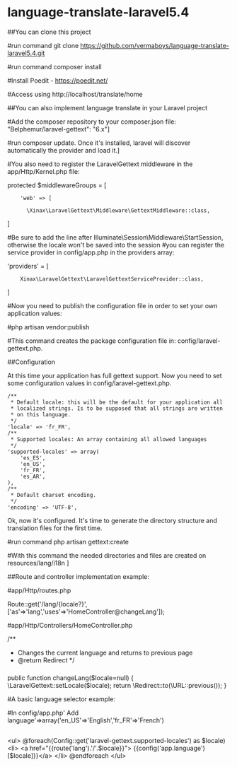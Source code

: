 # language-translate-laravel5.4

##You can clone this project

#run command git clone https://github.com/vermaboys/language-translate-laravel5.4.git

#run command composer install

#Install Poedit - https://poedit.net/

#Access using http://localhost/translate/home

##You can also implement language translate in your Laravel project

#Add the composer repository to your composer.json file: "Belphemur/laravel-gettext": "6.x"]

#run composer update. Once it's installed, laravel will discover automatically the provider and load it.]

#You also need to register the LaravelGettext middleware in the app/Http/Kernel.php file:

	
protected $middlewareGroups = [

	    'web' => [

	      \Xinax\LaravelGettext\Middleware\GettextMiddleware::class,

]

#Be sure to add the line after Illuminate\Session\Middleware\StartSession, otherwise the locale won't be saved into the session
#you can register the service provider in config/app.php in the providers array:
	
'providers' = [

        Xinax\LaravelGettext\LaravelGettextServiceProvider::class,

]


#Now you need to publish the configuration file in order to set your own application values:

#php artisan vendor:publish

#This command creates the package configuration file in: config/laravel-gettext.php.

##Configuration

At this time your application has full gettext support. Now you need to set some configuration values in config/laravel-gettext.php.

    /**
     * Default locale: this will be the default for your application all
     * localized strings. Is to be supposed that all strings are written
     * on this language.
     */
    'locale' => 'fr_FR',
    /**
     * Supported locales: An array containing all allowed languages
     */
    'supported-locales' => array(
        'es_ES',
        'en_US',
        'fr_FR',
        'es_AR',
    ),
    /**
     * Default charset encoding.
     */
    'encoding' => 'UTF-8',

Ok, now it's configured. It's time to generate the directory structure and translation files for the first time.

#run command php artisan gettext:create

#With this command the needed directories and files are created on resources/lang/i18n ]

##Route and controller implementation example:

#app/Http/routes.php

Route::get('/lang/{locale?}', ['as'=>'lang','uses'=>'HomeController@changeLang']);

#app/Http/Controllers/HomeController.php

/**
* Changes the current language and returns to previous page
* @return Redirect
*/

###
public function changeLang($locale=null)
{
    \LaravelGettext::setLocale($locale);
    return \Redirect::to(\URL::previous());
}

#A basic language selector example:

#In config/app.php' Add language'=>array('en_US'=>'English','fr_FR'=>'French')

##
&lt;ul&gt;
@foreach(Config::get('laravel-gettext.supported-locales') as $locale)
    &lt;li&gt;
    	&lt;a href="{{route('lang').'/'.$locale}}"&gt;
    	{{config('app.language')[$locale]}}&lt;&#47;a&gt;
    &lt;&#47;li&gt;
@endforeach 
&lt;&#47;ul&gt;

